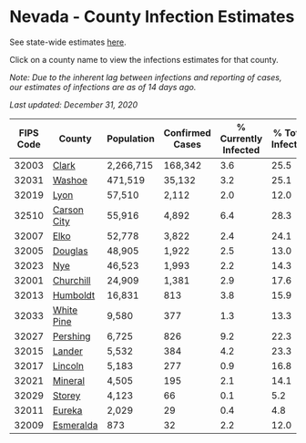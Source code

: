 # Nevada - County Infection Estimates

See state-wide estimates [here](/infections/us-nv).

Click on a county name to view the infections estimates for that county.

*Note: Due to the inherent lag between infections and reporting of cases, our estimates of infections are as of 14 days ago.*

*Last updated: December 31, 2020*

|   FIPS Code |                     County |   Population |   Confirmed Cases |   % Currently Infected |   % Total Infected |
|-------------|----------------------------|--------------|-------------------|------------------------|--------------------|
|       32003 |             [Clark](clark) |    2,266,715 |           168,342 |                    3.6 |               25.5 |
|       32031 |           [Washoe](washoe) |      471,519 |            35,132 |                    3.2 |               25.1 |
|       32019 |               [Lyon](lyon) |       57,510 |             2,112 |                    2.0 |               12.0 |
|       32510 | [Carson City](carson-city) |       55,916 |             4,892 |                    6.4 |               28.3 |
|       32007 |               [Elko](elko) |       52,778 |             3,822 |                    2.4 |               24.1 |
|       32005 |         [Douglas](douglas) |       48,905 |             1,922 |                    2.5 |               13.0 |
|       32023 |                 [Nye](nye) |       46,523 |             1,993 |                    2.2 |               14.3 |
|       32001 |     [Churchill](churchill) |       24,909 |             1,381 |                    2.9 |               17.6 |
|       32013 |       [Humboldt](humboldt) |       16,831 |               813 |                    3.8 |               15.9 |
|       32033 |   [White Pine](white-pine) |        9,580 |               377 |                    1.3 |               13.3 |
|       32027 |       [Pershing](pershing) |        6,725 |               826 |                    9.2 |               22.3 |
|       32015 |           [Lander](lander) |        5,532 |               384 |                    4.2 |               23.3 |
|       32017 |         [Lincoln](lincoln) |        5,183 |               277 |                    0.9 |               16.8 |
|       32021 |         [Mineral](mineral) |        4,505 |               195 |                    2.1 |               14.1 |
|       32029 |           [Storey](storey) |        4,123 |                66 |                    0.1 |                5.2 |
|       32011 |           [Eureka](eureka) |        2,029 |                29 |                    0.4 |                4.8 |
|       32009 |     [Esmeralda](esmeralda) |          873 |                32 |                    2.2 |               12.0 |